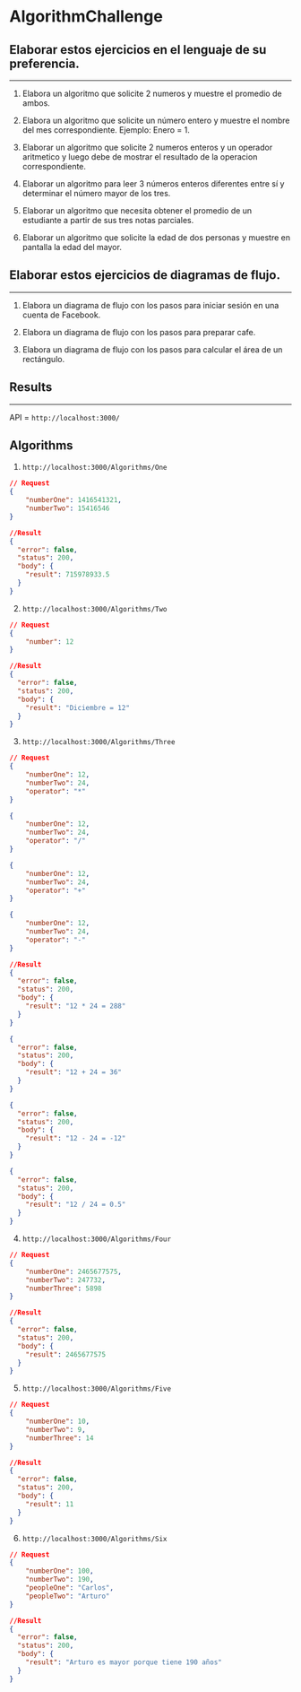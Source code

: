 # AlgorithmChallenge

## Elaborar estos ejercicios en el lenguaje de su preferencia.
---

1. Elabora un algoritmo que solicite 2 numeros y muestre el promedio de ambos.

2. Elabora un algoritmo que solicite un número entero y muestre el nombre del mes correspondiente. Ejemplo: Enero = 1.

3. Elaborar un algoritmo que solicite 2 numeros enteros y un operador aritmetico y luego debe de mostrar el resultado de la operacion correspondiente.

4. Elaborar un algoritmo para leer 3 números enteros diferentes entre sí y determinar el número mayor de los tres.

5. Elaborar un algoritmo que necesita obtener el promedio de un estudiante a partir de sus tres notas parciales.

6. Elaborar un algoritmo que solicite la edad de dos personas y muestre en pantalla la edad del mayor.

## Elaborar estos ejercicios de diagramas de flujo.
---
1. Elabora un diagrama de flujo con los pasos para iniciar sesión en una cuenta de Facebook.

2. Elabora un diagrama de flujo con los pasos para preparar cafe.

3. Elabora un diagrama de flujo con los pasos para calcular el área de un rectángulo.



## Results
---
API = ``` http://localhost:3000/ ```

## Algorithms

1. ``` http://localhost:3000/Algorithms/One ```

```JSON
// Request
{
	"numberOne": 1416541321,
	"numberTwo": 15416546
}

//Result
{
  "error": false,
  "status": 200,
  "body": {
    "result": 715978933.5
  }
}

```

2. ``` http://localhost:3000/Algorithms/Two ```

```JSON
// Request
{
	"number": 12
}

//Result
{
  "error": false,
  "status": 200,
  "body": {
    "result": "Diciembre = 12"
  }
}

```

3. ``` http://localhost:3000/Algorithms/Three ```

```JSON
// Request
{
	"numberOne": 12,
	"numberTwo": 24,
	"operator": "*"
}

{
	"numberOne": 12,
	"numberTwo": 24,
	"operator": "/"
}

{
	"numberOne": 12,
	"numberTwo": 24,
	"operator": "+"
}

{
	"numberOne": 12,
	"numberTwo": 24,
	"operator": "-"
}

//Result
{
  "error": false,
  "status": 200,
  "body": {
    "result": "12 * 24 = 288"
  }
}

{
  "error": false,
  "status": 200,
  "body": {
    "result": "12 + 24 = 36"
  }
}

{
  "error": false,
  "status": 200,
  "body": {
    "result": "12 - 24 = -12"
  }
}

{
  "error": false,
  "status": 200,
  "body": {
    "result": "12 / 24 = 0.5"
  }
}

```

4. ``` http://localhost:3000/Algorithms/Four ```

```JSON
// Request
{
	"numberOne": 2465677575,
	"numberTwo": 247732,
	"numberThree": 5898
}

//Result
{
  "error": false,
  "status": 200,
  "body": {
    "result": 2465677575
  }
}

```

5. ``` http://localhost:3000/Algorithms/Five ```

```JSON
// Request
{
	"numberOne": 10,
	"numberTwo": 9,
	"numberThree": 14
}

//Result
{
  "error": false,
  "status": 200,
  "body": {
    "result": 11
  }
}

```

6. ``` http://localhost:3000/Algorithms/Six ```

```JSON
// Request
{
	"numberOne": 100,
	"numberTwo": 190,
	"peopleOne": "Carlos",
	"peopleTwo": "Arturo"
}

//Result
{
  "error": false,
  "status": 200,
  "body": {
    "result": "Arturo es mayor porque tiene 190 años"
  }
}

```
